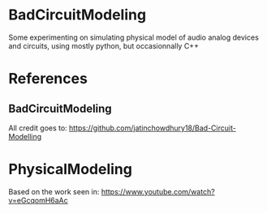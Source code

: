 # BadCircuitModeling
Some experimenting on simulating physical model of audio analog devices and circuits, using mostly python, but occasionnally C++

# References

## BadCircuitModeling
All credit goes to: https://github.com/jatinchowdhury18/Bad-Circuit-Modelling

# PhysicalModeling
Based on the work seen in: https://www.youtube.com/watch?v=eGcqomH6aAc